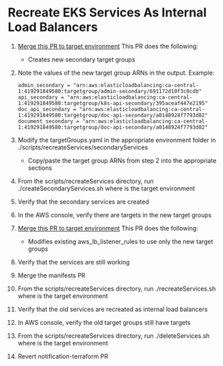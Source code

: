 # Recreate EKS Services As Internal Load Balancers

1. [Merge this PR to target environment](https://github.com/cds-snc/notification-terraform/pull/887)
    This PR does the following:
    - Creates new secondary target groups
    
2. Note the values of the new target group ARNs in the output. Example:
    ```
    admin_secondary = "arn:aws:elasticloadbalancing:ca-central-1:419291849580:targetgroup/admin-secondary/691172d10f3c0cdb"
    api_secondary = "arn:aws:elasticloadbalancing:ca-central-1:419291849580:targetgroup/k8s-api-secondary/395aceaf447e2195"
    doc_api_secondary = "arn:aws:elasticloadbalancing:ca-central-1:419291849580:targetgroup/doc-api-secondary/a0148924f7793d82"
    document_secondary = "arn:aws:elasticloadbalancing:ca-central-1:419291849580:targetgroup/doc-api-secondary/a0148924f7793d82"
    ```

3. Modify the targetGroups.yaml in the appropriate environment folder in ./scripts/recreateServices/secondaryServices
    - Copy/paste the target group ARNs from step 2 into the appropriate sections

4. From the scripts/recreateServices directory, run ./createSecondaryServices.sh <env> where <env> is the target environment
5. Verify that the secondary services are created
6. In the AWS console, verify there are targets in the new target groups
7. [Merge this PR to target environment](https://github.com/cds-snc/notification-terraform/pull/889)
    This PR does the following:
    - Modifies existing aws_lb_listener_rules to use only the new target groups
8. Verify that the services are still working
9. Merge the manifests PR
8. From the scripts/recreateServices directory, run ./recreateServices.sh <env> where <env> is the target environment
9. Verify that the old services are recreated as internal load balancers
10. In AWS console, verify the old target groups still have targets
11. From the scripts/recreateServices directory, run ./deleteServices.sh <env> where <env> is the target environment 
12. Revert notification-terraform PR
